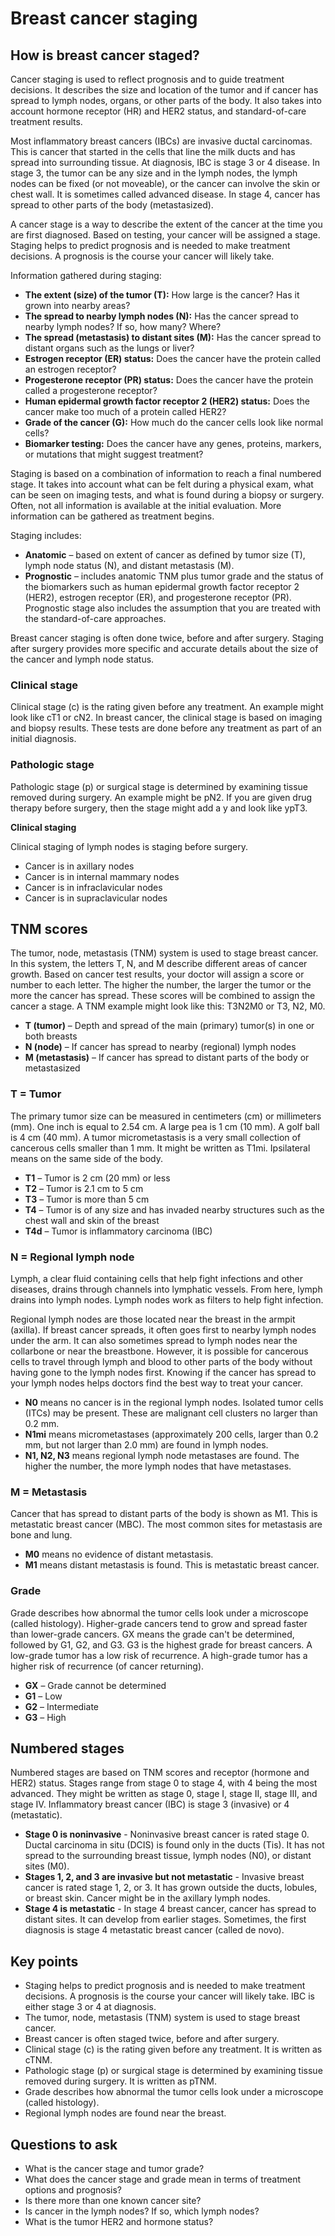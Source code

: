# Breast cancer staging

## How is breast cancer staged?

Cancer staging is used to reflect prognosis and to guide treatment decisions. It describes the size and location of the tumor and if cancer has spread to lymph nodes, organs, or other parts of the body. It also takes into account hormone receptor (HR) and HER2 status, and standard-of-care treatment results.

Most inflammatory breast cancers (IBCs) are invasive ductal carcinomas. This is cancer that started in the cells that line the milk ducts and has spread into surrounding tissue. At diagnosis, IBC is stage 3 or 4 disease. In stage 3, the tumor can be any size and in the lymph nodes, the lymph nodes can be fixed (or not moveable), or the cancer can involve the skin or chest wall. It is sometimes called advanced disease. In stage 4, cancer has spread to other parts of the body (metastasized).

A cancer stage is a way to describe the extent of the cancer at the time you are first diagnosed. Based on testing, your cancer will be assigned a stage. Staging helps to predict prognosis and is needed to make treatment decisions. A prognosis is the course your cancer will likely take.

Information gathered during staging:

* **The extent (size) of the tumor (T):** How large is the cancer? Has it grown into nearby areas?
* **The spread to nearby lymph nodes (N):** Has the cancer spread to nearby lymph nodes? If so, how many? Where?
* **The spread (metastasis) to distant sites (M):** Has the cancer spread to distant organs such as the lungs or liver?
* **Estrogen receptor (ER) status:** Does the cancer have the protein called an estrogen receptor?
* **Progesterone receptor (PR) status:** Does the cancer have the protein called a progesterone receptor?
* **Human epidermal growth factor receptor 2 (HER2) status:** Does the cancer make too much of a protein called HER2?
* **Grade of the cancer (G):** How much do the cancer cells look like normal cells?
* **Biomarker testing:** Does the cancer have any genes, proteins, markers, or mutations that might suggest treatment?

Staging is based on a combination of information to reach a final numbered stage. It takes into account what can be felt during a physical exam, what can be seen on imaging tests, and what is found during a biopsy or surgery. Often, not all information is available at the initial evaluation. More information can be gathered as treatment begins.

Staging includes:

* **Anatomic** – based on extent of cancer as defined by tumor size (T), lymph node status (N), and distant metastasis (M).
* **Prognostic** – includes anatomic TNM plus tumor grade and the status of the biomarkers such as human epidermal growth factor receptor 2 (HER2), estrogen receptor (ER), and progesterone receptor (PR). Prognostic stage also includes the assumption that you are treated with the standard-of-care approaches.

Breast cancer staging is often done twice, before and after surgery. Staging after surgery provides more specific and accurate details about the size of the cancer and lymph node status.

### Clinical stage

Clinical stage (c) is the rating given before any treatment. An example might look like cT1 or cN2. In breast cancer, the clinical stage is based on imaging and biopsy results. These tests are done before any treatment as part of an initial diagnosis.

### Pathologic stage

Pathologic stage (p) or surgical stage is determined by examining tissue removed during surgery. An example might be pN2. If you are given drug therapy before surgery, then the stage might add a y and look like ypT3.

**Clinical staging**

Clinical staging of lymph nodes is staging before surgery.

* Cancer is in axillary nodes
* Cancer is in internal mammary nodes
* Cancer is in infraclavicular nodes
* Cancer is in supraclavicular nodes

## TNM scores

The tumor, node, metastasis (TNM) system is used to stage breast cancer. In this system, the letters T, N, and M describe different areas of cancer growth. Based on cancer test results, your doctor will assign a score or number to each letter. The higher the number, the larger the tumor or the more the cancer has spread. These scores will be combined to assign the cancer a stage. A TNM example might look like this: T3N2M0 or T3, N2, M0.

* **T (tumor)** – Depth and spread of the main (primary) tumor(s) in one or both breasts
* **N (node)** – If cancer has spread to nearby (regional) lymph nodes
* **M (metastasis)** – If cancer has spread to distant parts of the body or metastasized

### T = Tumor

The primary tumor size can be measured in centimeters (cm) or millimeters (mm). One inch is equal to 2.54 cm. A large pea is 1 cm (10 mm). A golf ball is 4 cm (40 mm). A tumor micrometastasis is a very small collection of cancerous cells smaller than 1 mm. It might be written as T1mi. Ipsilateral means on the same side of the body.

* **T1** – Tumor is 2 cm (20 mm) or less
* **T2** – Tumor is 2.1 cm to 5 cm
* **T3** – Tumor is more than 5 cm
* **T4** – Tumor is of any size and has invaded nearby structures such as the chest wall and skin of the breast
* **T4d** – Tumor is inflammatory carcinoma (IBC)

### N = Regional lymph node

Lymph, a clear fluid containing cells that help fight infections and other diseases, drains through channels into lymphatic vessels. From here, lymph drains into lymph nodes. Lymph nodes work as filters to help fight infection.

Regional lymph nodes are those located near the breast in the armpit (axilla). If breast cancer spreads, it often goes first to nearby lymph nodes under the arm. It can also sometimes spread to lymph nodes near the collarbone or near the breastbone. However, it is possible for cancerous cells to travel through lymph and blood to other parts of the body without having gone to the lymph nodes first. Knowing if the cancer has spread to your lymph nodes helps doctors find the best way to treat your cancer.

* **N0** means no cancer is in the regional lymph nodes. Isolated tumor cells (ITCs) may be present. These are malignant cell clusters no larger than 0.2 mm.
* **N1mi** means micrometastases (approximately 200 cells, larger than 0.2 mm, but not larger than 2.0 mm) are found in lymph nodes.
* **N1, N2, N3** means regional lymph node metastases are found. The higher the number, the more lymph nodes that have metastases.

### M = Metastasis

Cancer that has spread to distant parts of the body is shown as M1. This is metastatic breast cancer (MBC). The most common sites for metastasis are bone and lung.

* **M0** means no evidence of distant metastasis.
* **M1** means distant metastasis is found. This is metastatic breast cancer.

### Grade

Grade describes how abnormal the tumor cells look under a microscope (called histology). Higher-grade cancers tend to grow and spread faster than lower-grade cancers. GX means the grade can't be determined, followed by G1, G2, and G3. G3 is the highest grade for breast cancers. A low-grade tumor has a low risk of recurrence. A high-grade tumor has a higher risk of recurrence (of cancer returning).

* **GX** – Grade cannot be determined
* **G1** – Low
* **G2** – Intermediate
* **G3** – High

## Numbered stages

Numbered stages are based on TNM scores and receptor (hormone and HER2) status. Stages range from stage 0 to stage 4, with 4 being the most advanced. They might be written as stage 0, stage I, stage II, stage III, and stage IV. Inflammatory breast cancer (IBC) is stage 3 (invasive) or 4 (metastatic).

* **Stage 0 is noninvasive** - Noninvasive breast cancer is rated stage 0. Ductal carcinoma in situ (DCIS) is found only in the ducts (Tis). It has not spread to the surrounding breast tissue, lymph nodes (N0), or distant sites (M0).
* **Stages 1, 2, and 3 are invasive but not metastatic** - Invasive breast cancer is rated stage 1, 2, or 3. It has grown outside the ducts, lobules, or breast skin. Cancer might be in the axillary lymph nodes.
* **Stage 4 is metastatic** - In stage 4 breast cancer, cancer has spread to distant sites. It can develop from earlier stages. Sometimes, the first diagnosis is stage 4 metastatic breast cancer (called de novo).

## Key points

* Staging helps to predict prognosis and is needed to make treatment decisions. A prognosis is the course your cancer will likely take. IBC is either stage 3 or 4 at diagnosis.
* The tumor, node, metastasis (TNM) system is used to stage breast cancer.
* Breast cancer is often staged twice, before and after surgery.
* Clinical stage (c) is the rating given before any treatment. It is written as cTNM.
* Pathologic stage (p) or surgical stage is determined by examining tissue removed during surgery. It is written as pTNM.
* Grade describes how abnormal the tumor cells look under a microscope (called histology).
* Regional lymph nodes are found near the breast.

## Questions to ask

* What is the cancer stage and tumor grade?
* What does the cancer stage and grade mean in terms of treatment options and prognosis?
* Is there more than one known cancer site?
* Is cancer in the lymph nodes? If so, which lymph nodes?
* What is the tumor HER2 and hormone status?
